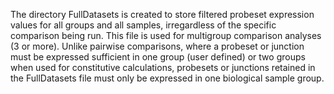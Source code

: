 The directory FullDatasets is created to store filtered probeset expression values for all groups and all samples, irregardless of the specific comparison being run. This file is used for multigroup comparison analyses (3 or more). Unlike pairwise comparisons, where a probeset or junction must be expressed sufficient in one group (user defined) or two groups when used for constitutive calculations, probesets or junctions retained in the FullDatasets file must only be expressed in one biological sample group.
